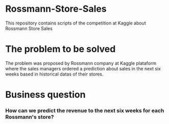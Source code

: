 # Rossmann-Store-Sales
This repository contains scripts of the competition at Kaggle about Rossmann Store Sales


<h1>The problem to be solved</h1>

The problem was proposed by Rossmann  company at Kaggle plataform where the sales managers ordered a prediction about sales in the next six weeks based in historical datas of their stores.

<h1>Business question</h1>
<h3>How can we predict the revenue to the next six weeks for each Rossmann's store?</h3>
